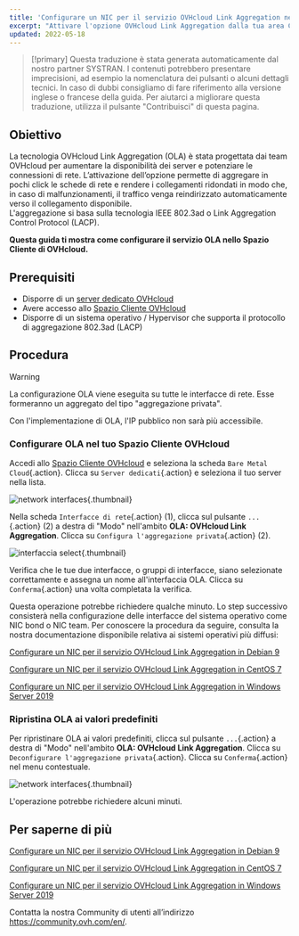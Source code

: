 ```yaml
---
title: 'Configurare un NIC per il servizio OVHcloud Link Aggregation nello Spazio Cliente'
excerpt: "Attivare l'opzione OVHcloud Link Aggregation dalla tua area Cliente OVHcloud"
updated: 2022-05-18
---
```


> [!primary]
> Questa traduzione è stata generata automaticamente dal nostro partner SYSTRAN. I contenuti potrebbero presentare imprecisioni, ad esempio la nomenclatura dei pulsanti o alcuni dettagli tecnici. In caso di dubbi consigliamo di fare riferimento alla versione inglese o francese della guida. Per aiutarci a migliorare questa traduzione, utilizza il pulsante "Contribuisci" di questa pagina.
>

## Obiettivo

La tecnologia OVHcloud Link Aggregation (OLA) è stata progettata dai team OVHcloud per aumentare la disponibilità dei server e potenziare le connessioni di rete. L’attivazione dell’opzione permette di aggregare in pochi click le schede di rete e rendere i collegamenti ridondati in modo che, in caso di malfunzionamenti, il traffico venga reindirizzato automaticamente verso il collegamento disponibile.<br>
L'aggregazione si basa sulla tecnologia IEEE 802.3ad o Link Aggregation Control Protocol (LACP).

**Questa guida ti mostra come configurare il servizio OLA nello Spazio Cliente di OVHcloud.**

## Prerequisiti

- Disporre di un [server dedicato OVHcloud](https://www.ovhcloud.com/it/bare-metal/)
- Avere accesso allo [Spazio Cliente OVHcloud](https://www.ovh.com/auth/?action=gotomanager&from=https://www.ovh.it/&ovhSubsidiary=it)
- Disporre di un sistema operativo / Hypervisor che supporta il protocollo di aggregazione 802.3ad (LACP)

## Procedura

> [!warning]
>
> La configurazione OLA viene eseguita su tutte le interfacce di rete. Esse formeranno un aggregato del tipo "aggregazione privata".
>
> Con l'implementazione di OLA, l'IP pubblico non sarà più accessibile.
>

### Configurare OLA nel tuo Spazio Cliente OVHcloud

Accedi allo [Spazio Cliente OVHcloud](https://www.ovh.com/auth/?action=gotomanager&from=https://www.ovh.it/&ovhSubsidiary=it) e seleziona la scheda `Bare Metal Cloud`{.action}. Clicca su `Server dedicati`{.action} e seleziona il tuo server nella lista.

![network interfaces](network_interfaces2022.png){.thumbnail}

Nella scheda `Interfacce di rete`{.action} (1), clicca sul pulsante `...`{.action} (2) a destra di "Modo" nell'ambito **OLA: OVHcloud Link Aggregation**. Clicca su `Configura l'aggregazione privata`{.action} (2).

![interfaccia select](interface_select2021.png){.thumbnail}

Verifica che le tue due interfacce, o gruppi di interfacce, siano selezionate correttamente e assegna un nome all'interfaccia OLA. Clicca su `Conferma`{.action} una volta completata la verifica.

Questa operazione potrebbe richiedere qualche minuto. Lo step successivo consisterà nella configurazione delle interfacce del sistema operativo come NIC bond o NIC team. Per conoscere la procedura da seguire, consulta la nostra documentazione disponibile relativa ai sistemi operativi più diffusi:

[Configurare un NIC per il servizio OVHcloud Link Aggregation in Debian 9](ola-enable-debian91.)

[Configurare un NIC per il servizio OVHcloud Link Aggregation in CentOS 7](ola-enable-centos71.)

[Configurare un NIC per il servizio OVHcloud Link Aggregation in Windows Server 2019](ola-enable-w2k191.)

### Ripristina OLA ai valori predefiniti

Per ripristinare OLA ai valori predefiniti, clicca sul pulsante `...`{.action} a destra di "Modo" nell'ambito **OLA: OVHcloud Link Aggregation**. Clicca su `Deconfigurare l'aggregazione privata`{.action}. Clicca su `Conferma`{.action} nel menu contestuale.

![network interfaces](default_settings2021.png){.thumbnail}

L'operazione potrebbe richiedere alcuni minuti.

## Per saperne di più

[Configurare un NIC per il servizio OVHcloud Link Aggregation in Debian 9](ola-enable-debian91.)

[Configurare un NIC per il servizio OVHcloud Link Aggregation in CentOS 7](ola-enable-centos71.)

[Configurare un NIC per il servizio OVHcloud Link Aggregation in Windows Server 2019](ola-enable-w2k191.)

Contatta la nostra Community di utenti all’indirizzo <https://community.ovh.com/en/>.
